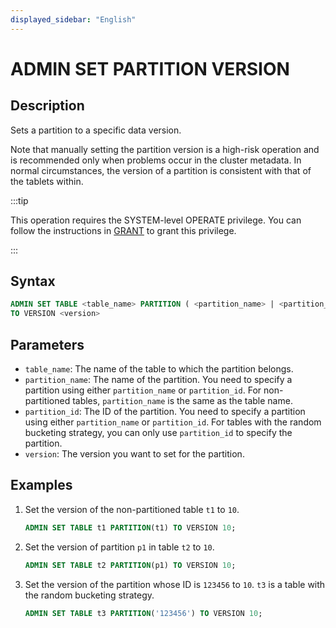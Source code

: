 ```yaml
---
displayed_sidebar: "English"
---
```


# ADMIN SET PARTITION VERSION

## Description

Sets a partition to a specific data version.

Note that manually setting the partition version is a high-risk operation and is recommended only when problems occur in the cluster metadata. In normal circumstances, the version of a partition is consistent with that of the tablets within.

:::tip

This operation requires the SYSTEM-level OPERATE privilege. You can follow the instructions in [GRANT](../../account-management/GRANT.md) to grant this privilege.

:::

## Syntax

```sql
ADMIN SET TABLE <table_name> PARTITION ( <partition_name> | <partition_id> ) 
TO VERSION <version>
```

## Parameters

- `table_name`: The name of the table to which the partition belongs.
- `partition_name`: The name of the partition. You need to specify a partition using either `partition_name` or `partition_id`. For non-partitioned tables, `partition_name` is the same as the table name.
- `partition_id`: The ID of the partition. You need to specify a partition using either `partition_name` or `partition_id`. For tables with the random bucketing strategy, you can only use `partition_id` to specify the partition.
- `version`: The version you want to set for the partition.

## Examples

1. Set the version of the non-partitioned table `t1` to `10`.

    ```sql
    ADMIN SET TABLE t1 PARTITION(t1) TO VERSION 10;
    ```

2. Set the version of partition `p1` in table `t2` to `10`.

    ```sql
    ADMIN SET TABLE t2 PARTITION(p1) TO VERSION 10;
    ```

3. Set the version of the partition whose ID is `123456` to `10`. `t3` is a table with the random bucketing strategy.

    ```sql
    ADMIN SET TABLE t3 PARTITION('123456') TO VERSION 10;
    ```
